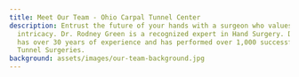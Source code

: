 ```yaml
---
title: Meet Our Team - Ohio Carpal Tunnel Center
description: Entrust the future of your hands with a surgeon who values their
  intricacy. Dr. Rodney Green is a recognized expert in Hand Surgery. Dr. Green
  has over 30 years of experience and has performed over 1,000 successful Carpal
  Tunnel Surgeries.
background: assets/images/our-team-background.jpg
---
```

